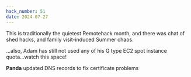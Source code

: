 ```yaml
---
hack_number: 51
date: 2024-07-27
---
```


This is traditionally the quietest Remotehack month, and there was chat of shed hacks, and family visit-induced Summer chaos.

...also, Adam has still not used any of his G type EC2 spot instance quota...watch this space!

**Panda** updated DNS records to fix certificate problems
